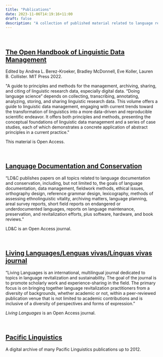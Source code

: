 ```yaml
---
title: "Publications"
date: 2023-11-06T14:19:16+11:00
draft: false
description: "A collection of published material related to language research."
---
```


<br>

## [The Open Handbook of Linguistic Data Management](https://direct.mit.edu/books/book/5244/The-Open-Handbook-of-Linguistic-Data-Management)

Edited by Andrea L. Berez-Kroeker, Bradley McDonnell, Eve Koller, Lauren B. Collister. MIT Press 2022.

"A guide to principles and methods for the management, archiving, sharing, and citing of linguistic research data, especially digital data. “Doing language science” depends on collecting, transcribing, annotating, analyzing, storing, and sharing linguistic research data. This volume offers a guide to linguistic data management, engaging with current trends toward the transformation of linguistics into a more data-driven and reproducible scientific endeavor. It offers both principles and methods, presenting the conceptual foundations of linguistic data management and a series of case studies, each of which demonstrates a concrete application of abstract principles in a current practice."

This material is Open Access.

<br>

## [Language Documentation and Conservation](https://nflrc.hawaii.edu/ldc/)

“LD&C publishes papers on all topics related to language documentation and conservation, including, but not limited to, the goals of language documentation, data management, fieldwork methods, ethical issues, orthography design, reference grammar design, lexicography, methods of assessing ethnolinguistic vitality, archiving matters, language planning, areal survey reports, short field reports on endangered or underdocumented languages, reports on language maintenance, preservation, and revitalization efforts, plus software, hardware, and book reviews.”

LD&C is an Open Access journal.

<br>

## [Living Languages/Lenguas vivas/Línguas vivas journal](https://scholarworks.umass.edu/livinglanguages/)

“Living Languages is an international, multilingual journal dedicated to topics in language revitalization and sustainability. The goal of the journal is to promote scholarly work and experience-sharing in the field. The primary focus is on bringing together language revitalization practitioners from a diversity of backgrounds, whether academic or not, within a peer-reviewed publication venue that is not limited to academic contributions and is inclusive of a diversity of perspectives and forms of expression.”

_Living Languages_ is an Open Access journal.

<br>

## [Pacific Linguistics](http://sealang.net/archives/pl/)

A digital archive of many Pacific Linguistics publications up to 2012.

<br>
